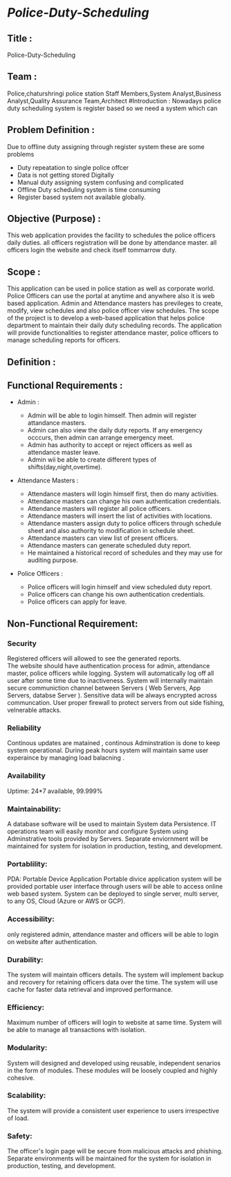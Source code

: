 # *Police-Duty-Scheduling*
## Title : 
   Police-Duty-Scheduling
## Team :  
   Police,chaturshringi police station Staff Members,System Analyst,Business Analyst,Quality Assurance Team,Architect
#Introduction :
Nowadays police duty scheduling system is register based so we need a system which can 
## Problem Definition :
  Due to offline duty assigning through register system these are some problems
   - Duty repeatation to single police offcer
  - Data is not getting stored Digitally
  - Manual duty assigning system confusing and complicated
  - Offline Duty scheduling system is time consuming
  - Register based system not available globally.

## Objective (Purpose) :
   This web application provides the facility to schedules the police officers daily duties. all officers registration will be done by attendance master. all officers login the website and check itself tommarrow duty.

## Scope :
 
   This application can be used in police station as well as corporate world. Police Officers can use the portal at anytime and anywhere also it is web based application. Admin and Attendance masters has previleges to create, modify, view schedules and also police officer view schedules.
   The scope of the project is to develop a web-based application that helps police department to maintain their daily duty scheduling records. The application will provide functionalities to register attendance master, police officers to manage scheduling reports for officers.
## Definition :
	
## Functional Requirements :
 - Admin :

   - Admin will be able to login himself. Then admin will register attandance masters. 
   - Admin can also view the daily duty reports. If any emergency occcurs, then admin can arrange emergency meet. 
   - Admin has authority to accept or reject officers as well as attendance master leave.
   - Admin wii be able to create different types of shifts(day,night,overtime).

 - Attendance Masters :
	
   - Attendance masters will login himself first, then do many activities. 
   - Attendance masters can change his own authentication credentials. 
   - Attendance masters will register all police officers. 
   - Attendance masters will insert the list of activities with locations.
   - Attendance masters assign duty to police officers through schedule sheet and also authority to modification in schedule sheet.
   - Attendance masters can view list of present officers. 	
   - Attendance masters can generate scheduled duty report.
   - He maintained a historical record of schedules and they may use for auditing purpose.
      
 
 - Police Officers :
   
   - Police officers will login himself and view scheduled duty report.
   - Police officers can change his own authentication credentials. 
   - Police officers can apply for leave.

## Non-Functional Requirement:

### Security
Registered officers will allowed to see the generated reports.	
The website should have authentication process for admin, attendance master, police officers while logging.
System will automatically log off  all user after some time due to inactiveness.
System  will internally maintain secure communiction channel between Servers ( Web Servers, App Servers, databse Server ).
Sensitive data will be always encrypted across communcation.
User proper firewall to protect servers from out side fishing, velnerable attacks.


### Reliability
Continous updates are matained , continous Adminstration is done to keep system operational.
During peak hours system will maintain same user experaince by managing load balacning .

### Availability
Uptime: 24*7 available, 99.999%
	
### Maintainability:
A database software will be used to maintain System data Persistence.
IT operations team will easily monitor and configure System using Adminstrative tools provided by Servers.
Separate enviornment will be maintained for system for isolation in  production, testing, and development.

### Portablility:
PDA: Portable Device Application
Portable divice application system will be provided portable user interface through users will be able to access online web based system.
System can be deployed to single server, multi server, to any OS, Cloud (Azure or AWS or GCP).

### Accessibility:
only registered admin, attendance master and officers will be able to login on website after authentication.

### Durability:
The system will maintain officers details.
The system will implement backup and recovery for retaining officers data over the time.
The system will use cache for faster data retrieval and improved performance.

### Efficiency:
Maximum number of officers will login to website at same time.
System will be able to manage all transactions with isolation.

### Modularity:
System will designed and developed using reusable, independent senarios in the form of modules.
These modules will be loosely coupled and highly cohesive.
	
### Scalability:
The system will provide a consistent user experience to users irrespective of load.

### Safety:	
The officer's login page will be secure from malicious attacks and phishing.
Separate environments will be maintained for the system for isolation in production, testing, and development.


